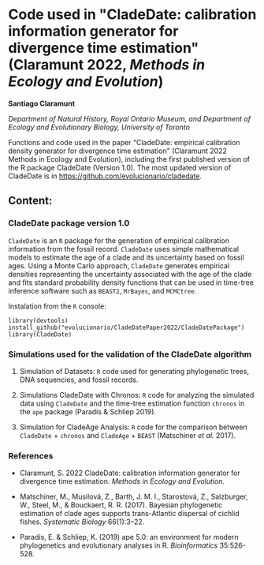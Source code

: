 # Code used in "CladeDate: calibration information generator for divergence time estimation" (Claramunt 2022, _Methods in Ecology and Evolution_)

**Santiago Claramunt**

_Department of Natural History, Royal Ontario Museum, and Department of Ecology and Evolutionary Biology, University of Toronto_

Functions and code used in the paper "CladeDate: empirical calibration density generator for divergence time estimation" (Claramunt 2022 Methods in Ecology and Evolution), including the first published version of the R package CladeDate (Version 1.0). The most updated version of CladeDate is in https://github.com/evolucionario/cladedate.


## Content:

### CladeDate package version 1.0

`CladeDate` is an `R` package for the generation of empirical calibration information from the fossil record. `CladeDate` uses simple mathematical models to estimate the age of a clade and its uncertainty based on fossil ages. Using a Monte Carlo approach, `CladeDate` generates empirical densities representing the uncertainty associated with the age of the clade and fits standard probability density functions that can be used in time-tree inference software such as `BEAST2`, `MrBayes`, and `MCMCtree`.

Instalation from the `R` console:

````
library(devtools)
install_github("evolucionario/CladeDatePaper2022/CladeDatePackage")
library(CladeDate)
````

### Simulations used for the validation of the CladeDate algorithm

  1. Simulation of Datasets: `R` code used for generating phylogenetic trees, DNA sequencies, and fossil records.
  
  2. Simulations CladeDate with Chronos: `R` code for analyzing the simulated data using `CladeDate` and the time-tree estimation function `chronos` in the `ape` package (Paradis & Schliep 2019).

  3. Simulation for CladeAge Analysis: `R` code for the comparison between `CladeDate` + `chronos` and `CladeAge` + `BEAST` (Matschiner _et al._ 2017).


### References

- Claramunt, S. 2022 CladeDate: calibration information generator for divergence time estimation. _Methods in Ecology and Evolution_.

- Matschiner, M., Musilová, Z., Barth, J. M. I., Starostová, Z., Salzburger, W., Steel, M., & Bouckaert, R. R. (2017). Bayesian phylogenetic estimation of clade ages supports trans-Atlantic dispersal of cichlid fishes. _Systematic Biology_ 66(1):3–22.

- Paradis, E. & Schliep, K. (2019) ape 5.0: an environment for modern phylogenetics and evolutionary analyses in R. _Bioinformatics_ 35:526-528.
